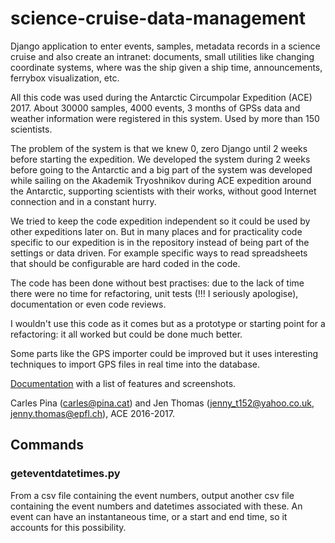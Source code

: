 # science-cruise-data-management
Django application to enter events, samples, metadata records in a science cruise and also create an intranet: documents, small utilities like changing coordinate systems, where was the ship given a ship time, announcements, ferrybox visualization, etc.

All this code was used during the Antarctic Circumpolar Expedition (ACE) 2017. About 30000 samples, 4000 events, 3 months of GPSs data and weather information were registered in this system. Used by more than 150 scientists.

The problem of the system is that we knew 0, zero Django until 2 weeks before starting the expedition. We developed the system during 2 weeks before going to the Antarctic and a big part of the system was developed while sailing on the Akademik Tryoshnikov during ACE expedition around the Antarctic, supporting scientists with their works, without good Internet connection and in a constant hurry.

We tried to keep the code expedition independent so it could be used by other expeditions later on. But in many places and for practicality code specific to our expedition is in the repository instead of being part of the settings or data driven. For example specific ways to read spreadsheets that should be configurable are hard coded in the code.

The code has been done without best practises: due to the lack of time there were no time for refactoring, unit tests (!!! I seriously apologise), documentation or even code reviews.

I wouldn't use this code as it comes but as a prototype or starting point for a refactoring: it all worked but could be done much better.

Some parts like the GPS importer could be improved but it uses interesting techniques to import GPS files in real time into the database.

[Documentation](https://github.com/cpina/science-cruise-data-management/tree/master/documentation) with a list of features and screenshots.

Carles Pina (carles@pina.cat) and Jen Thomas (jenny_t152@yahoo.co.uk, jenny.thomas@epfl.ch), ACE 2016-2017.

## Commands

### geteventdatetimes.py
From a csv file containing the event numbers, output another csv file containing the event numbers and datetimes associated with these. An event can have an instantaneous time, or a start and end time, so it accounts for this possibility.
